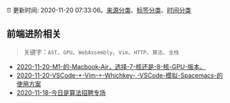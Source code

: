 :alarm_clock: 更新时间: 2020-11-20 07:33:06。[来源分类](../README.md)、[标签分类](../TAGS.md)、[时间分类](../TIMELINE.md)

## 前端进阶相关


> 关键字：`AST`、`GPU`、`WebAssembly`、`Vim`、`HTTP`、`算法`、`全栈`



- [2020-11-20-M1-的-Macbook-Air，选择-7-核还是-8-核-GPU-版本。](https://www.v2ex.com/t/727527) 
- [2020-11-20-VSCode-+-Vim-+-Whichkey-,-VSCode-模拟-Spacemacs-的使用方案](https://toutiao.io/k/rovywe3) 
- [2020-11-18-今日是算法招聘专场](https://sec.thief.one/article_content?a_id=11a37aaac41175c552954884edc3bb3d) 